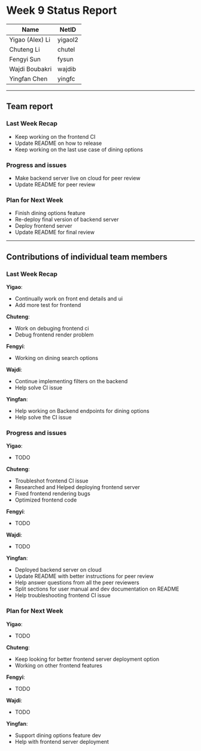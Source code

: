 # Week 9 Status Report

| Name            | NetID   |
| --------------- | ------- |
| Yigao (Alex) Li | yigaol2 |
| Chuteng Li      | chutel  |
| Fengyi Sun      | fysun   |
| Wajdi Boubakri  | wajdib  |
| Yingfan Chen    | yingfc  |

---

## Team report

### Last Week Recap

- Keep working on the frontend CI
- Update README on how to release
- Keep working on the last use case of dining options

### Progress and issues

- Make backend server live on cloud for peer review
- Update README for peer review

### Plan for Next Week

- Finish dining options feature
- Re-deploy final version of backend server
- Deploy frontend server
- Update README for final review

---

## Contributions of individual team members

### Last Week Recap

**Yigao**:

- Continually work on front end details and ui
- Add more test for frontend

**Chuteng**:

- Work on debuging frontend ci
- Debug frontend render problem

**Fengyi**:

- Working on dining search options

**Wajdi**:

- Continue implementing filters on the backend
- Help solve CI issue

**Yingfan**:

- Help working on Backend endpoints for dining options
- Help solve the CI issue

### Progress and issues

**Yigao**:

- TODO

**Chuteng**:

- Troubleshot frontend CI issue
- Researched and Helped deploying frontend server
- Fixed frontend rendering bugs
- Optimized frontend code

**Fengyi**:

- TODO

**Wajdi**:

- TODO

**Yingfan**:

- Deployed backend server on cloud
- Update README with better instructions for peer review
- Help answer questions from all the peer reviewers
- Split sections for user manual and dev documentation on README
- Help troubleshooting frontend CI issue

### Plan for Next Week

**Yigao**:

- TODO

**Chuteng**:

- Keep looking for better frontend server deployment option
- Working on other frontend features

**Fengyi**:

- TODO

**Wajdi**:

- TODO

**Yingfan**:

- Support dining options feature dev
- Help with frontend server deployment
